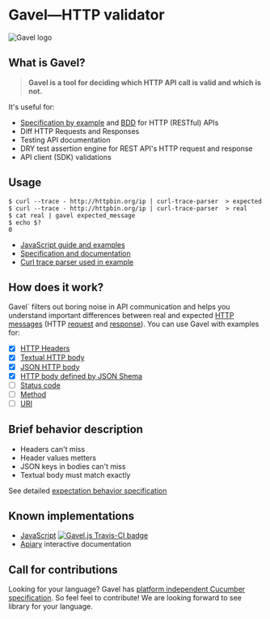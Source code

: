 # Gavel—HTTP validator

![Gavel logo](https://raw.github.com/apiaryio/gavel/master/img/gavel.png?login=netmilk&token=73e03867f59ec1870842429ca2f7e8b9)

## What is Gavel? 

> **Gavel is a tool for deciding which HTTP API call is valid and which is not.** 

It's useful for:

- [Specification by example][sbe] and [BDD][bdd] for HTTP (RESTful) APIs
- Diff HTTP Requests and Responses
- Testing API documentation
- DRY test assertion engine for REST API's HTTP request and response
- API client (SDK) validations

[sbe]: http://en.wikipedia.org/wiki/Specification_by_example
[bdd]: http://en.wikipedia.org/wiki/Behavior-driven_development

## Usage

```
$ curl --trace - http://httpbin.org/ip | curl-trace-parser  > expected
$ curl --trace - http://httpbin.org/ip | curl-trace-parser  > real
$ cat real | gavel expected_message
$ echo $?
0
```

- [JavaScript guide and examples](https://www.relishapp.com/apiary/gavel/docs/node-js)
- [Specification and documentation](https://www.relishapp.com/apiary/gavel/docs)
- [Curl trace parser used in example](https://github.com/apiaryio/curl-trace-parser)

## How does it work?

Gavel` filters out boring noise in API communication and helps you understand important differences between real and expected [HTTP messages][message] (HTTP [request][request] and [response][response]). You can use Gavel with examples for:

- [x] [HTTP Headers](https://www.relishapp.com/apiary/gavel/docs/expectations/headers)
- [x] [Textual HTTP body](https://www.relishapp.com/apiary/gavel/docs/expectations/body-text-example)
- [x] [JSON HTTP body](https://www.relishapp.com/apiary/gavel/docs/expectations/body-json-exapmle)
- [x] [HTTP body defined by JSON Shema](https://www.relishapp.com/apiary/gavel/docs/expectations/body-json-schema)
- [ ] [Status code](https://www.relishapp.com/apiary/gavel/docs/expectations/status-code)
- [ ] [Method](https://www.relishapp.com/apiary/gavel/docs/expectations/request-method)
- [ ] [URI](https://www.relishapp.com/apiary/gavel/docs/expectations/request-uri)

[message]: https://www.relishapp.com/apiary/gavel/docs/data-model#http-message
[request]: https://www.relishapp.com/apiary/gavel/docs/data-model#http-request
[response]: https://www.relishapp.com/apiary/gavel/docs/data-model#http-response

## Brief behavior description

- Headers can't miss
- Header values metters
- JSON keys in bodies can't miss
- Textual body must match exactly

See detailed [expectation behavior specification](https://www.relishapp.com/apiary/gavel/docs/expectations)

## Known implementations

- [JavaScript][gavel.js] [![Gavel.js Travis-CI badge](https://travis-ci.org/apiaryio/gavel.js.png?branch=master)](https://travis-ci.org/apiaryio/gavel.js)
- [Apiary][Apiary] interactive documentation

[gavel.js]: https://github.com/apiaryio/gavel.js
[Apiary]: http://apiary.io/


## Call for contributions

Looking for your language? Gavel has [platform independent Cucumber specification][platind]. So feel feel to contribute! We are looking forward to see library for your language. 

[platind]: https://www.relishapp.com/apiary/gavel/docs/about



